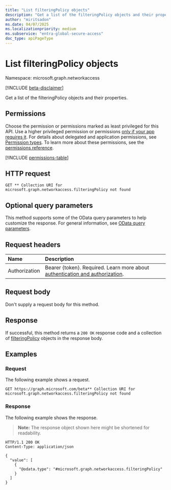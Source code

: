 ```yaml
---
title: "List filteringPolicy objects"
description: "Get a list of the filteringPolicy objects and their properties."
author: "miritsadon"
ms.date: 04/07/2025
ms.localizationpriority: medium
ms.subservice: "entra-global-secure-access"
doc_type: apiPageType
---
```


# List filteringPolicy objects

Namespace: microsoft.graph.networkaccess

[!INCLUDE [beta-disclaimer](../../includes/beta-disclaimer.md)]

Get a list of the filteringPolicy objects and their properties.

## Permissions

Choose the permission or permissions marked as least privileged for this API. Use a higher privileged permission or permissions [only if your app requires it](/graph/permissions-overview#best-practices-for-using-microsoft-graph-permissions). For details about delegated and application permissions, see [Permission types](/graph/permissions-overview#permission-types). To learn more about these permissions, see the [permissions reference](/graph/permissions-reference).

<!-- {
  "blockType": "permissions",
  "name": "networkaccess-alert-list-policy-permissions"
}
-->
[!INCLUDE [permissions-table](../includes/permissions/networkaccess-alert-list-policy-permissions.md)]

## HTTP request

<!-- {
  "blockType": "ignored"
}
-->
``` http
GET ** Collection URI for microsoft.graph.networkaccess.filteringPolicy not found
```

## Optional query parameters

This method supports some of the OData query parameters to help customize the response. For general information, see [OData query parameters](/graph/query-parameters).

## Request headers

|Name|Description|
|:---|:---|
|Authorization|Bearer {token}. Required. Learn more about [authentication and authorization](/graph/auth/auth-concepts).|

## Request body

Don't supply a request body for this method.

## Response

If successful, this method returns a `200 OK` response code and a collection of [filteringPolicy](../resources/networkaccess-filteringpolicy.md) objects in the response body.

## Examples

### Request

The following example shows a request.
<!-- {
  "blockType": "request",
  "name": "list_filteringpolicy"
}
-->
``` http
GET https://graph.microsoft.com/beta** Collection URI for microsoft.graph.networkaccess.filteringPolicy not found
```

### Response

The following example shows the response.
>**Note:** The response object shown here might be shortened for readability.
<!-- {
  "blockType": "response",
  "truncated": true,
  "@odata.type": "microsoft.graph.networkaccess.filteringPolicy"
}
-->
``` http
HTTP/1.1 200 OK
Content-Type: application/json

{
  "value": [
    {
      "@odata.type": "#microsoft.graph.networkaccess.filteringPolicy"
    }
  ]
}
```
